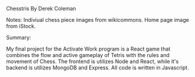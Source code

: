 Chesstris
By Derek Coleman

Notes: Indiviual chess piece images from wikicommons. Home page image from iStock.

Summary:

My final project for the Activate Work program is a React game that combines the flow and active gameplay of Tetris with the rules and movement of Chess. The frontend is utilizes Node and React, while it's backend is utilizes MongoDB and Express. All code is written in Javascript.

